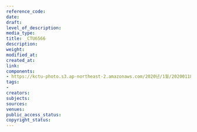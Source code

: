 ```yaml
---
reference_code: 
date: 
draft: 
level_of_description: 
media_type: 
title: _CTU6566
description: 
weight: 
modified_at: 
created_at: 
link: 
components:
- https://kctu-photo.s3.ap-northeast-2.amazonaws.com/2020년/1월/20200118_톨게이트+도명화+지부장,+유창근+지회장+단식+2일차/_CTU6566.jpg
tags:
- 
creators: 
subjects: 
sources: 
venues: 
public_access_status: 
copyright_status: 
---
```

